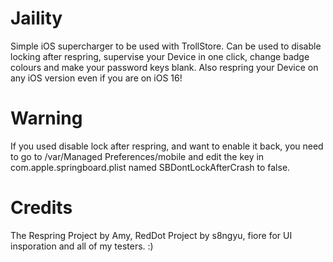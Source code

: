 # Jaility
Simple iOS supercharger to be used with TrollStore. Can be used to disable locking after respring, supervise your Device in one click, change badge colours and make your password keys blank. Also respring your Device on any iOS version even if you are on iOS 16!

# Warning
If you used disable lock after respring, and want to enable it back, you need to go to /var/Managed Preferences/mobile and edit the key in com.apple.springboard.plist named SBDontLockAfterCrash to false.

# Credits
The Respring Project by Amy, RedDot Project by s8ngyu, fiore for UI insporation and all of my testers. :)
